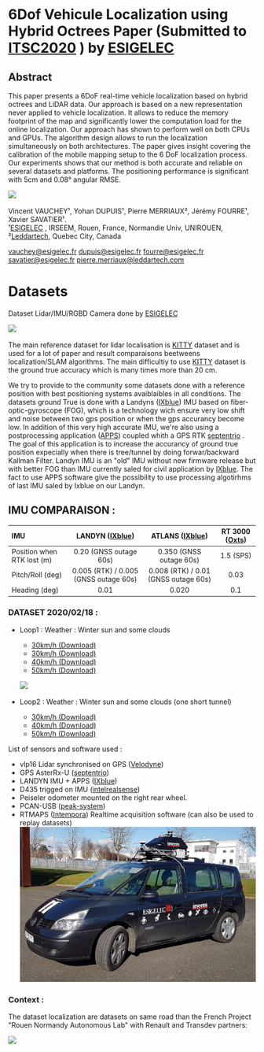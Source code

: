 
# 6Dof Vehicule Localization using Hybrid Octrees Paper (Submitted to [ITSC2020](https://www.ieee-itsc2020.org/)  ) by [ESIGELEC](https://www.esigelec.fr/)



## Abstract
This paper presents a 6DoF real-time vehicle localization
based on hybrid octrees and LiDAR data. Our approach is
based on a new representation never applied to vehicle
localization. It allows to reduce the memory footprint of
the map and significantly lower the computation load for
the online localization. Our approach has shown to perform
well on both CPUs and GPUs. The algorithm design allows to
run the localization simultaneously on both architectures.
The paper gives insight covering the calibration of the
mobile mapping setup to the 6 DoF localization process. Our
experiments shows that our method is both accurate and
reliable on several datasets and platforms. The positioning
performance is significant with 5cm and 0.08° angular RMSE. 





[![](https://img.youtube.com/vi/BLnmOXnFlSA/0.jpg)](https://www.youtube.com/watch?v=BLnmOXnFlSA)

Vincent VAUCHEY¹, Yohan DUPUIS¹, Pierre MERRIAUX², Jérémy FOURRE¹, Xavier SAVATIER¹.  
¹[ESIGELEC](http://www.esigelec.fr/) , IRSEEM, Rouen, France, Normandie Univ, UNIROUEN,   
²[Leddartech](http://www.leddartech.com.),   Quebec   City,   Canada

vauchey@esigelec.fr
dupuis@esigelec.fr
fourre@esigelec.fr
savatier@esigelec.fr
pierre.merriaux@leddartech.com

# Datasets
Dataset Lidar/IMU/RGBD Camera done by [ESIGELEC](http://www.esigelec.fr/)

[![](https://img.youtube.com/vi/6mwToyNoxMQ/0.jpg)](https://www.youtube.com/watch?v=6mwToyNoxMQ)

The main reference dataset for lidar localisation is [KITTY](http://www.cvlibs.net/datasets/kitti/) dataset and is used for a lot of paper and result comparaisons beetweens localization/SLAM algorithms. The main difficultiy to use [KITTY](http://www.cvlibs.net/datasets/kitti/) dataset is the ground true accuracy which is many times more than 20 cm.

We try to provide to the community some datasets done with a reference position with best positioning systems avaiblaibles in all conditions.
The datasets ground True is done with a Landyns ([IXblue](https://www.ixblue.com/)) IMU based on fiber-optic-gyroscope (FOG), which is a technology wich ensure very low shift and noise between two gps position or when the gps accurancy become low.
In addition of this very high accurate IMU, we're also using a postprocessing application ([APPS](https://www.ixblue.com/products/apps)) coupled whith a GPS RTK [septentrio](https://www.septentrio.com/) . The goal of this application is to increase the accurancy of ground true position expecially when there is tree/tunnel by doing forwar/backward Kallman Filter. Landyn IMU is an "old" IMU without new firmware release but with better FOG than IMU currently saled for civil application by [IXblue](https://www.ixblue.com/). The fact to use APPS software give the possibility to use processing algotirhms of last IMU saled by Ixblue on our Landyn.

## IMU COMPARAISON :
| IMU  | LANDYN ([IXblue](https://www.ixblue.com/))        | ATLANS ([IXblue](https://www.ixblue.com/))  | RT 3000 ([Oxts](https://www.oxts.com/))
| :--------------- |:---------------:|:---------------:|:---------------:|
| Position when RTK lost (m)  | 0.20 (GNSS outage 60s) | 0.350 (GNSS outage 60s)  |  1.5 (SPS)
| Pitch/Roll (deg)  | 0.005 (RTK) / 0.005 (GNSS outage 60s) | 0.008 (RTK) / 0.01 (GNSS outage 60s) | 0.03
| Heading (deg)  | 0.01 | 0.020 | 0.1



### DATASET 2020/02/18 : 
* Loop1 : Weather : Winter sun and some clouds
    *  [30km/h (Download)](https://nextcloud.esigelec.fr/s/6KQewAfD67ti4BP?path=%2FLOOP1_30kmA)
    *  [30km/h (Download)](https://nextcloud.esigelec.fr/s/6KQewAfD67ti4BP?path=%2FLOOP1_30kmB)
    *  [40km/h (Download)](https://nextcloud.esigelec.fr/s/6KQewAfD67ti4BP?path=%2FLOOP1_40km)
    *  [50km/h (Download)](https://nextcloud.esigelec.fr/s/6KQewAfD67ti4BP?path=%2FLOOP1_50km)

    [![](images/LOOP1.gif)](https://www.google.com/maps/d/embed?mid=1cAdJnWjBnK7ZZkCva8ftSXN_qYLh2o9t)


* Loop2 : Weather : Winter sun and some clouds (one short tunnel)
    *  [30km/h (Download)]()
    *  [40km/h (Download)]()
    *  [50km/h (Download)]()


List of sensors and software used :
* vlp16 Lidar synchronised on GPS ([Velodyne](https://velodynelidar.com/))
* GPS AsterRx-U ([septentrio](https://www.septentrio.com/))
* LANDYN IMU + APPS ([IXblue](https://www.ixblue.com/))
* D435 trigged on IMU ([intelrealsense](https://www.intelrealsense.com/depth-camera-d435))
* Peiseler odometer mounted on the right rear wheel.
* PCAN-USB ([peak-system](https://www.peak-system.com)) 
* RTMAPS ([Intempora](https://intempora.com/)) Realtime acquisition software (can also be used to replay datasets)
![](images/espace1.jpg )


### Context :
The dataset localization are datasets on same road than the French Project "Rouen Normandy Autonomous Lab" with Renault and Transdev partners:

[![](https://img.youtube.com/vi/eCkQ1vqz_8s/0.jpg)](https://www.youtube.com/watch?v=eCkQ1vqz_8s)





